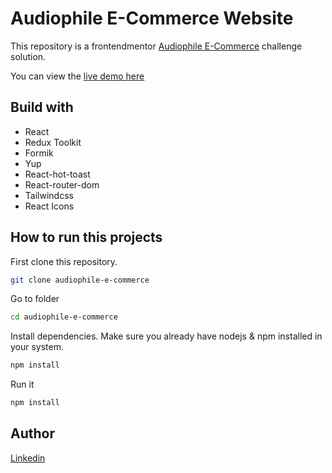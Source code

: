 # Audiophile E-Commerce Website 


This repository is a frontendmentor [Audiophile E-Commerce](https://www.frontendmentor.io/challenges/audiophile-ecommerce-website-C8cuSd_wx) challenge solution.

You can view the [live demo here](https://audiophile-e-commerce-nine.vercel.app/)

## Build with
- React
- Redux Toolkit
- Formik
- Yup
- React-hot-toast
- React-router-dom
- Tailwindcss
- React Icons


## How to run this projects
 First clone this repository.
```bash
git clone audiophile-e-commerce

```
Go to folder

```bash
cd audiophile-e-commerce
```

Install dependencies. Make sure you already have nodejs & npm installed in your system.
```bash
npm install
```

Run it

```bash
npm install
```

## Author
[Linkedin](https://www.linkedin.com/in/yasinozgurcakmak/)
